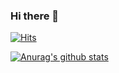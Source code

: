 ### Hi there 🍃

[![Hits](https://hits.seeyoufarm.com/api/count/incr/badge.svg?url=https%3A%2F%2Fgithub.com%2Fohohoi%2Fhit-counter&count_bg=%239BE9A8&title_bg=%2340C463&icon=&icon_color=%23E7E7E7&title=hits&edge_flat=false)](https://hits.seeyoufarm.com)

[![Anurag's github stats](https://github-readme-stats.vercel.app/api?username=ohohoi&show_icons=true&title_color=30a14e&icon_color=40c463)](https://github.com/anuraghazra/github-readme-stats)

<!-- 
[![Top Langs](https://github-readme-stats.vercel.app/api/top-langs/?username=ohohoi&layout=compact)](https://github.com/anuraghazra/github-readme-stats)
-->

<!--
**ohohoi/ohohoi** is a ✨ _special_ ✨ repository because its `README.md` (this file) appears on your GitHub profile.

Here are some ideas to get you started:

- 🔭 I’m currently working on ...
- 🌱 I’m currently learning ...
- 👯 I’m looking to collaborate on ...
- 🤔 I’m looking for help with ...
- 💬 Ask me about ...
- 📫 How to reach me: ...
- 😄 Pronouns: ...
- ⚡ Fun fact: ...
-->
